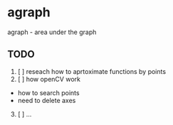 # agraph
agraph - area under the graph

## TODO
1. [ ] reseach how to aprtoximate functions by points
2. [ ] how openCV work
  - how to search points
  - need to delete axes
3. [ ] ...
